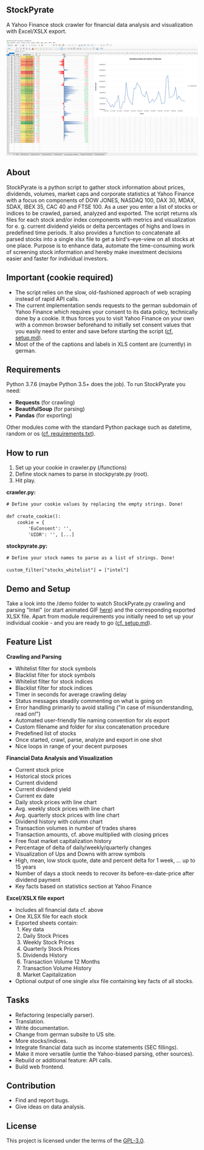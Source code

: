 ## StockPyrate
A Yahoo Finance stock crawler for financial data analysis and visualization with Excel/XSLX export.

![StockPyrate.py](https://github.com/MarcelFrank/StockPyrate/blob/main/demo/screenshot-from-example-xlsx-02.png)

## About
StockPyrate is a python script to gather stock information about prices, dividends, volumes, market caps and corporate statistics at Yahoo Finance with a focus on components of DOW JONES, NASDAQ 100, DAX 30, MDAX, SDAX, IBEX 35, CAC 40 and FTSE 100. As a user you enter a list of stocks or indices to be crawled, parsed, analyzed and exported. The script returns xls files for each stock and/or index components with metrics and visualization for e. g. current dividend yields or delta percentages of highs and lows in predefined time periods. It also provides a function to concatenate all parsed stocks into a single xlsx file to get a bird's-eye-view on all stocks at one place. Purpose is to enhance data, automate the time-consuming work of screening stock information and hereby make investment decisions easier and faster for individual investors.

## Important (cookie required)
- The script relies on the slow, old-fashioned approach of web scraping instead of rapid API calls.
- The current implementation sends requests to the german subdomain of Yahoo Finance which requires your consent to its data policy, technically done by a cookie. It thus forces you to visit Yahoo Finance on your own with a common browser beforehand to initially set consent values that you easily need to enter and save before starting the script ([cf. setup.md](setup/setup.md)).
- Most of the of the captions and labels in XLS content are (currently) in german.

## Requirements
Python 3.7.6 (maybe Python 3.5+ does the job). To run StockPyrate you need:

- **Requests** (for crawling)
- **BeautifulSoup** (for parsing)
- **Pandas** (for exporting)

Other modules come with the standard Python package such as datetime, random or os ([cf. requirements.txt](/requirements.txt)).

## How to run
1. Set up your cookie in crawler.py (/functions)
2. Define stock names to parse in stockpyrate.py (root).
3. Hit play.

**crawler.py:**
```
# Define your cookie values by replacing the empty strings. Done!

def create_cookie():
    cookie = {
        'EuConsent': '',                       
        'UIDR': '', [...]
```

**stockpyrate.py:**
```
# Define your stock names to parse as a list of strings. Done!

custom_filter["stocks_whitelist"] = ["intel"]  
```

## Demo and Setup
Take a look into the /demo folder to watch StockPyrate.py crawling and parsing "Intel" (or start animated GIF [here](demo/demo.gif)) and the corresponding exported XLSX file. Apart from module requirements you initially need to set up your individual cookie - and you are ready to go ([cf. setup.md](setup/setup.md)).

## Feature List

**Crawling and Parsing**
- Whitelist filter for stock symbols
- Blacklist filter for stock symbols
- Whitelist filter for stock indices
- Blacklist filter for stock indices
- Timer in seconds for average crawling delay
- Status messages steadily commenting on what is going on
- Error handling primarily to avoid stalling ("in case of misunderstanding, read on!")
- Automated user-friendly file naming convention for xls export
- Custom filename and folder for xlsx concatenation procedure
- Predefined list of stocks
- Once started, crawl, parse, analyze and export in one shot
- Nice loops in range of your decent purposes

**Financial Data Analysis and Visualization**
- Current stock price
- Historical stock prices
- Current dividend
- Current dividend yield
- Current ex date
- Daily stock prices with line chart
- Avg. weekly stock prices with line chart
- Avg. quarterly stock prices with line chart
- Dividend history with column chart
- Transaction volumes in number of trades shares
- Transaction amounts, cf. above multiplied with closing prices
- Free float market capitalization history
- Percentage of delta of daily/weekly/quarterly changes
- Visualization of Ups and Downs with arrow symbols
- High, mean, low stock quote, date and percent delta for 1 week, ... up to 15 years
- Number of days a stock needs to recover its before-ex-date-price after dividend payment
- Key facts based on statistics section at Yahoo Finance

**Excel/XSLX file export**
- Includes all financial data cf. above
- One XLSX file for each stock
- Exported sheets contain:
<br>&nbsp;1. Key data
<br>&nbsp;2. Daily Stock Prices
<br>&nbsp;3. Weekly Stock Prices
<br>&nbsp;4. Quarterly Stock Prices
<br>&nbsp;5. Dividends History
<br>&nbsp;6. Transaction Volume 12 Months
<br>&nbsp;7. Transaction Volume History
<br>&nbsp;8. Market Capitalization
- Optional output of one single xlsx file containing key facts of all stocks.

## Tasks
- Refactoring (especially parser).
- Translation.
- Write documentation.
- Change from german subsite to US site.
- More stocks/indices.
- Integrate financial data such as income statements (SEC fillings).
- Make it more versatile (untie the Yahoo-biased parsing, other sources).
- Rebuild or additional feature: API calls.
- Build web frontend.

## Contribution
- Find and report bugs.
- Give ideas on data analysis.

## License

This project is licensed under the terms of the [GPL-3.0](LICENSE).
